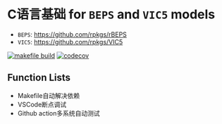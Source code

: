 # C语言基础 for `BEPS` and `VIC5` models

- `BEPS`: <https://github.com/rpkgs/rBEPS>
- `VIC5`: <https://github.com/rpkgs/VIC5>

[![makefile build](https://github.com/kongdd/hello.c/actions/workflows/makefile-build.yaml/badge.svg)](https://github.com/kongdd/hello.c/actions/workflows/makefile-build.yaml)
[![codecov](https://codecov.io/gh/kongdd/hello.c/branch/master/graph/badge.svg)](https://codecov.io/gh/kongdd/hello.c)


## Function Lists

- Makefile自动解决依赖
- VSCode断点调试
- Github action多系统自动测试
